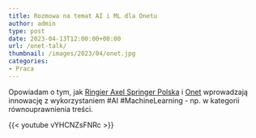 ```yaml
---
title: Rozmowa na temat AI i ML dla Onetu
author: admin
type: post
date: 2023-04-13T12:00:00+00:00
url: /onet-talk/
thumbnail: /images/2023/04/onet.jpg
categories:
- Praca
---
```


Opowiadam o tym, jak [Ringier Axel Springer Polska](https://www.linkedin.com/company/ringier-axel-springer-polska/?lipi=urn%3Ali%3Apage%3Ad_flagship3_detail_base%3BOOgTtALdS4edIpVFur07gg%3D%3D) i [Onet](https://www.linkedin.com/company/onet-pl/?lipi=urn%3Ali%3Apage%3Ad_flagship3_detail_base%3BOOgTtALdS4edIpVFur07gg%3D%3D) wprowadzają innowację z wykorzystaniem #AI #MachineLearning - np. w kategorii równouprawnienia treści.

{{< youtube vYHCNZsFNRc >}}